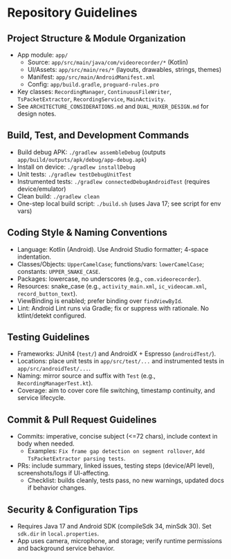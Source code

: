 # Repository Guidelines

## Project Structure & Module Organization
- App module: `app/`
  - Source: `app/src/main/java/com/videorecorder/*` (Kotlin)
  - UI/Assets: `app/src/main/res/*` (layouts, drawables, strings, themes)
  - Manifest: `app/src/main/AndroidManifest.xml`
  - Config: `app/build.gradle`, `proguard-rules.pro`
- Key classes: `RecordingManager`, `ContinuousFileWriter`, `TsPacketExtractor`, `RecordingService`, `MainActivity`.
- See `ARCHITECTURE_CONSIDERATIONS.md` and `DUAL_MUXER_DESIGN.md` for design notes.

## Build, Test, and Development Commands
- Build debug APK: `./gradlew assembleDebug` (outputs `app/build/outputs/apk/debug/app-debug.apk`)
- Install on device: `./gradlew installDebug`
- Unit tests: `./gradlew testDebugUnitTest`
- Instrumented tests: `./gradlew connectedDebugAndroidTest` (requires device/emulator)
- Clean build: `./gradlew clean`
- One-step local build script: `./build.sh` (uses Java 17; see script for env vars)

## Coding Style & Naming Conventions
- Language: Kotlin (Android). Use Android Studio formatter; 4-space indentation.
- Classes/Objects: `UpperCamelCase`; functions/vars: `lowerCamelCase`; constants: `UPPER_SNAKE_CASE`.
- Packages: lowercase, no underscores (e.g., `com.videorecorder`).
- Resources: snake_case (e.g., `activity_main.xml`, `ic_videocam.xml`, `record_button_text`).
- ViewBinding is enabled; prefer binding over `findViewById`.
- Lint: Android Lint runs via Gradle; fix or suppress with rationale. No ktlint/detekt configured.

## Testing Guidelines
- Frameworks: JUnit4 (`test/`) and AndroidX + Espresso (`androidTest/`).
- Locations: place unit tests in `app/src/test/...` and instrumented tests in `app/src/androidTest/...`.
- Naming: mirror source and suffix with `Test` (e.g., `RecordingManagerTest.kt`).
- Coverage: aim to cover core file switching, timestamp continuity, and service lifecycle.

## Commit & Pull Request Guidelines
- Commits: imperative, concise subject (<=72 chars), include context in body when needed.
  - Examples: `Fix frame gap detection on segment rollover`, `Add TsPacketExtractor parsing tests`.
- PRs: include summary, linked issues, testing steps (device/API level), screenshots/logs if UI-affecting.
  - Checklist: builds cleanly, tests pass, no new warnings, updated docs if behavior changes.

## Security & Configuration Tips
- Requires Java 17 and Android SDK (compileSdk 34, minSdk 30). Set `sdk.dir` in `local.properties`.
- App uses camera, microphone, and storage; verify runtime permissions and background service behavior.
